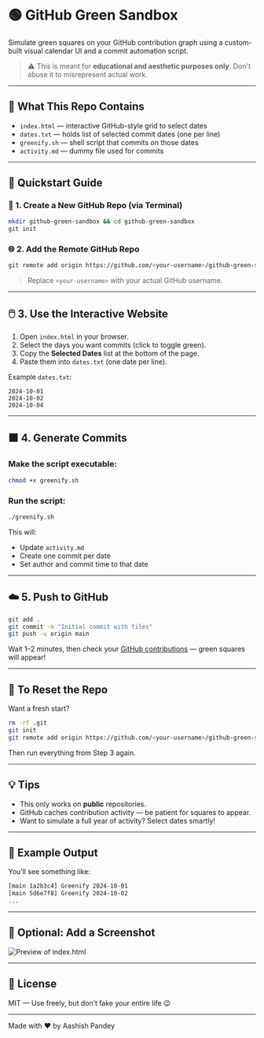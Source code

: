# 🟢 GitHub Green Sandbox

Simulate green squares on your GitHub contribution graph using a custom-built visual calendar UI and a commit automation script.

> ⚠️ This is meant for **educational and aesthetic purposes only**. Don't abuse it to misrepresent actual work.

---

## 📁 What This Repo Contains

- `index.html` — interactive GitHub-style grid to select dates
- `dates.txt` — holds list of selected commit dates (one per line)
- `greenify.sh` — shell script that commits on those dates
- `activity.md` — dummy file used for commits

---

## 🚀 Quickstart Guide

### 🔧 1. Create a New GitHub Repo (via Terminal)

```bash
mkdir github-green-sandbox && cd github-green-sandbox
git init
```

### 🌐 2. Add the Remote GitHub Repo

```bash
git remote add origin https://github.com/<your-username>/github-green-sandbox.git
```

> Replace `<your-username>` with your actual GitHub username.

---

## 🖱️ 3. Use the Interactive Website

1. Open `index.html` in your browser.
2. Select the days you want commits (click to toggle green).
3. Copy the **Selected Dates** list at the bottom of the page.
4. Paste them into `dates.txt` (one date per line).

Example `dates.txt`:
```
2024-10-01
2024-10-02
2024-10-04
```

---

## 🟩 4. Generate Commits

### Make the script executable:

```bash
chmod +x greenify.sh
```

### Run the script:

```bash
./greenify.sh
```

This will:
- Update `activity.md`
- Create one commit per date
- Set author and commit time to that date

---

## ☁️ 5. Push to GitHub

```bash
git add .
git commit -m "Initial commit with files"
git push -u origin main
```

Wait 1–2 minutes, then check your [GitHub contributions](https://github.com/<your-username>) — green squares will appear!

---

## 🧹 To Reset the Repo

Want a fresh start?

```bash
rm -rf .git
git init
git remote add origin https://github.com/<your-username>/github-green-sandbox.git
```

Then run everything from Step 3 again.

---

## 💡 Tips

- This only works on **public** repositories.
- GitHub caches contribution activity — be patient for squares to appear.
- Want to simulate a full year of activity? Select dates smartly!

---

## 🧪 Example Output

You’ll see something like:

```bash
[main 1a2b3c4] Greenify 2024-10-01
[main 5d6e7f8] Greenify 2024-10-02
...
```

---

## 📸 Optional: Add a Screenshot

![Preview of index.html](preview.png)

---

## 📜 License

MIT — Use freely, but don’t fake your entire life 😉

---

Made with ❤️ by Aashish Pandey
